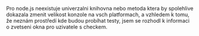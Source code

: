 


Pro node.js neexistuje univerzalni knihovna nebo metoda ktera by spolehlive dokazala zmenit velikost konzole na vsch platformach, a vzhledem k tomu, že neznám prostředí kde budou probíhat testy, jsem se rozhodl k informaci o zvetseni okna pro uzivatele s checkem. 
